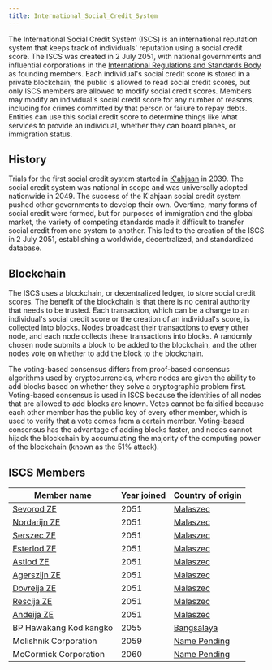 ```yaml
---
title: International_Social_Credit_System
---
```

The International Social Credit System (ISCS) is an international
reputation system that keeps track of individuals' reputation using a
social credit score. The ISCS was created in 2 July 2051, with national
governments and influential corporations in the [International
Regulations and Standards
Body](International_Regulations_and_Standards_Body "wikilink") as
founding members. Each individual's social credit score is stored in a
private blockchain; the public is allowed to read social credit scores,
but only ISCS members are allowed to modify social credit scores.
Members may modify an individual's social credit score for any number of
reasons, including for crimes committed by that person or failure to
repay debts. Entities can use this social credit score to determine
things like what services to provide an individual, whether they can
board planes, or immigration status.

## History

Trials for the first social credit system started in
[K'ahjaan](K'ahjaan "wikilink") in 2039. The social credit system was
national in scope and was universally adopted nationwide in 2049. The
success of the K'ahjaan social credit system pushed other governments to
develop their own. Overtime, many forms of social credit were formed,
but for purposes of immigration and the global market, the variety of
competing standards made it difficult to transfer social credit from one
system to another. This led to the creation of the ISCS in 2 July 2051,
establishing a worldwide, decentralized, and standardized database.

## Blockchain

The ISCS uses a blockchain, or decentralized ledger, to store social
credit scores. The benefit of the blockchain is that there is no central
authority that needs to be trusted. Each transaction, which can be a
change to an individual's social credit score or the creation of an
individual's score, is collected into blocks. Nodes broadcast their
transactions to every other node, and each node collects these
transactions into blocks. A randomly chosen node submits a block to be
added to the blockchain, and the other nodes vote on whether to add the
block to the blockchain.

The voting-based consensus differs from proof-based consensus algorithms
used by cryptocurrencies, where nodes are given the ability to add
blocks based on whether they solve a cryptographic problem first.
Voting-based consensus is used in ISCS because the identities of all
nodes that are allowed to add blocks are known. Votes cannot be
falsified because each other member has the public key of every other
member, which is used to verify that a vote comes from a certain member.
Voting-based consensus has the advantage of adding blocks faster, and
nodes cannot hijack the blockchain by accumulating the majority of the
computing power of the blockchain (known as the 51% attack).

## ISCS Members

| Member name                                            | Year joined | Country of origin                       |
|--------------------------------------------------------|-------------|-----------------------------------------|
| [Sevorod ZE](Zloije_(business)#Sevorod "wikilink")     | 2051        | [Malaszec](Malaszec "wikilink")         |
| [Nordarijn ZE](Zloije_(business)#Nordarijn "wikilink") | 2051        | [Malaszec](Malaszec "wikilink")         |
| [Serszec ZE](Zloije_(business)#Serszec "wikilink")     | 2051        | [Malaszec](Malaszec "wikilink")         |
| [Esterlod ZE](Zloije_(business)#Esterlod "wikilink")   | 2051        | [Malaszec](Malaszec "wikilink")         |
| [Astlod ZE](Zloije_(business)#Astlod "wikilink")       | 2051        | [Malaszec](Malaszec "wikilink")         |
| [Agerszijn ZE](Zloije_(business)#Agerszijn "wikilink") | 2051        | [Malaszec](Malaszec "wikilink")         |
| [Dovreija ZE](Zloije_(business)#Dovreija "wikilink")   | 2051        | [Malaszec](Malaszec "wikilink")         |
| [Rescija ZE](Zloije_(business)#Rescija "wikilink")     | 2051        | [Malaszec](Malaszec "wikilink")         |
| [Andeija ZE](Zloije_(business)#Andeija "wikilink")     | 2051        | [Malaszec](Malaszec "wikilink")         |
| BP Hawakang Kodikangko                                 | 2055        | [Bangsalaya](Bangsalaya "wikilink")     |
| Molishnik Corporation                                  | 2059        | [Name Pending](Name_Pending "wikilink") |
| McCormick Corporation                                  | 2060        | [Name Pending](Name_Pending "wikilink") |
